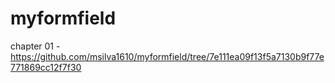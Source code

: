 # myformfield
chapter 01 - https://github.com/msilva1610/myformfield/tree/7e111ea09f13f5a7130b9f77e771869cc12f7f30
